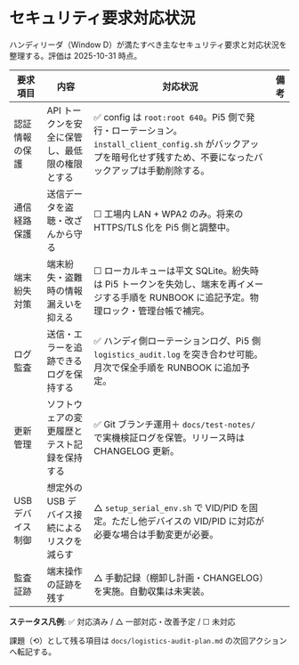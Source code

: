 # セキュリティ要求対応状況

ハンディリーダ（Window D）が満たすべき主なセキュリティ要求と対応状況を整理する。評価は 2025-10-31 時点。

| 要求項目 | 内容 | 対応状況 | 備考 |
| --- | --- | --- | --- |
| 認証情報の保護 | API トークンを安全に保管し、最低限の権限とする | ✅ config は `root:root 640`。Pi5 側で発行・ローテーション。`install_client_config.sh` がバックアップを暗号化せず残すため、不要になったバックアップは手動削除する。 |
| 通信経路保護 | 送信データを盗聴・改ざんから守る | ☐ 工場内 LAN + WPA2 のみ。将来の HTTPS/TLS 化を Pi5 側と調整中。 |
| 端末紛失対策 | 端末紛失・盗難時の情報漏えいを抑える | ☐ ローカルキューは平文 SQLite。紛失時は Pi5 トークンを失効し、端末を再イメージする手順を RUNBOOK に追記予定。物理ロック・管理台帳で補完。 |
| ログ監査 | 送信・エラーを追跡できるログを保持する | ✅ ハンディ側ローテーションログ、Pi5 側 `logistics_audit.log` を突き合わせ可能。月次で保全手順を RUNBOOK に追加予定。 |
| 更新管理 | ソフトウェアの変更履歴とテスト記録を保持する | ✅ Git ブランチ運用＋ `docs/test-notes/` で実機検証ログを保管。リリース時は CHANGELOG 更新。 |
| USB デバイス制御 | 想定外の USB デバイス接続によるリスクを減らす | △ `setup_serial_env.sh` で VID/PID を固定。ただし他デバイスの VID/PID に対応が必要な場合は手動変更が必要。 |
| 監査証跡 | 端末操作の証跡を残す | △ 手動記録（棚卸し計画・CHANGELOG）を実施。自動収集は未実装。 |

**ステータス凡例**: ✅ 対応済み / △ 一部対応・改善予定 / ☐ 未対応

課題（⟲）として残る項目は `docs/logistics-audit-plan.md` の次回アクションへ転記する。
